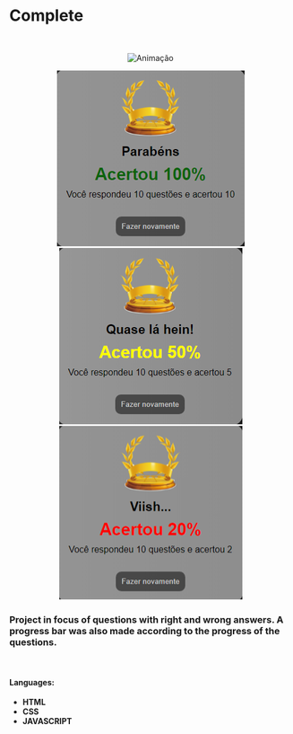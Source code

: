 # Complete
</br>

<div align="center">
 
![Animação](https://user-images.githubusercontent.com/83568294/134600144-88333e59-ca7d-4d87-a324-e2c1e0c91926.gif)


<img src="imagemwin.png">   <img src="imagemylw.png">  <img src="imagemerror1.png">

 </div>
 
### Project in focus of questions with right and wrong answers. A progress bar was also made according to the progress of the questions.
</br> 

 #### Languages: 
 
 + **HTML**
 + **CSS**
 + **JAVASCRIPT**
